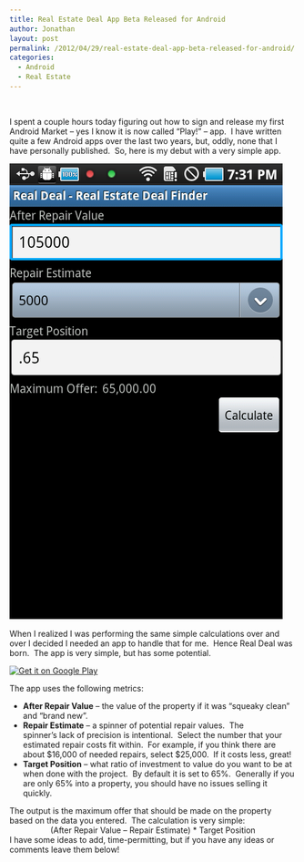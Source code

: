 ```yaml
---
title: Real Estate Deal App Beta Released for Android
author: Jonathan
layout: post
permalink: /2012/04/29/real-estate-deal-app-beta-released-for-android/
categories:
  - Android
  - Real Estate
---
```

&nbsp;

I spent a couple hours today figuring out how to sign and release my first Android Market &#8211; yes I know it is now called &#8220;Play!&#8221; &#8211; app.  I have written quite a few Android apps over the last two years, but, oddly, none that I have personally published.  So, here is my debut with a very simple app.

[<img class="aligncenter size-full wp-image-51" title="Real Deal - Maximum Offer" src="/images/posts/2012/04/device-2012-04-29-193008.png" alt="Screenshot" width="480" height="800" />][1]

When I realized I was performing the same simple calculations over and over I decided I needed an app to handle that for me.  Hence Real Deal was born.  The app is very simple, but has some potential.

<a title="Find Real Deal on Google Play!" href="http://play.google.com/store/apps/details?id=org.smartinvestments.realdeal" target="_blank"><img class="aligncenter" src="http://www.android.com/images/brand/get_it_on_play_logo_large.png" alt="Get it on Google Play" /></a>

The app uses the following metrics:

*   **After Repair Value** &#8211; the value of the property if it was &#8220;squeaky clean&#8221; and &#8220;brand new&#8221;.
*   **Repair Estimate** &#8211; a spinner of potential repair values.  The spinner&#8217;s lack of precision is intentional.  Select the number that your estimated repair costs fit within.  For example, if you think there are about $16,000 of needed repairs, select $25,000.  If it costs less, great!
*   **Target Position** &#8211; what ratio of investment to value do you want to be at when done with the project.  By default it is set to 65%.  Generally if you are only 65% into a property, you should have no issues selling it quickly.

<div>
  The output is the maximum offer that should be made on the property based on the data you entered.  The calculation is very simple:
</div>

<div style="text-align: center;">
  (After Repair Value &#8211; Repair Estimate) * Target Position
</div>

<div style="text-align: left;">
  I have some ideas to add, time-permitting, but if you have any ideas or comments leave them below!
</div>

 [1]: /images/posts/2012/04/device-2012-04-29-193008.png
